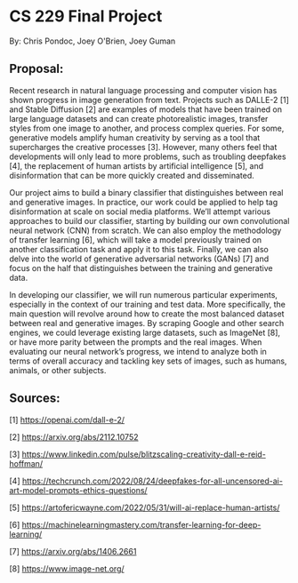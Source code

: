 # CS 229 Final Project
By: Chris Pondoc, Joey O'Brien, Joey Guman

## Proposal:
Recent research in natural language processing and computer vision has shown progress in image generation from text. Projects such as DALLE-2 [1] and Stable Diffusion [2] are examples of models that have been trained on large language datasets and can create photorealistic images, transfer styles from one image to another, and process complex queries. For some, generative models amplify human creativity by serving as a tool that supercharges the creative processes [3]. However, many others feel that developments will only lead to more problems, such as troubling deepfakes [4], the replacement of human artists by artificial intelligence [5], and disinformation that can be more quickly created and disseminated.

Our project aims to build a binary classifier that distinguishes between real and generative images. In practice, our work could be applied to help tag disinformation at scale on social media platforms. We’ll attempt various approaches to build our classifier, starting by building our own convolutional neural network (CNN) from scratch. We can also employ the methodology of transfer learning [6], which will take a model previously trained on another classification task and apply it to this task. Finally, we can also delve into the world of generative adversarial networks (GANs) [7] and focus on the half that distinguishes between the training and generative data.

In developing our classifier, we will run numerous particular experiments, especially in the context of our training and test data. More specifically, the main question will revolve around how to create the most balanced dataset between real and generative images. By scraping Google and other search engines, we could leverage existing large datasets, such as ImageNet [8], or have more parity between the prompts and the real images. When evaluating our neural network’s progress, we intend to analyze both in terms of overall accuracy and tackling key sets of images, such as humans, animals, or other subjects.

## Sources:
[1] https://openai.com/dall-e-2/

[2] https://arxiv.org/abs/2112.10752

[3] https://www.linkedin.com/pulse/blitzscaling-creativity-dall-e-reid-hoffman/

[4] https://techcrunch.com/2022/08/24/deepfakes-for-all-uncensored-ai-art-model-prompts-ethics-questions/

[5] https://artofericwayne.com/2022/05/31/will-ai-replace-human-artists/

[6] https://machinelearningmastery.com/transfer-learning-for-deep-learning/

[7] https://arxiv.org/abs/1406.2661

[8] https://www.image-net.org/
